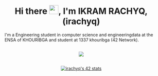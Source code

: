 <h1 align="center">
	Hi there <img src="https://user-images.githubusercontent.com/49567393/149633910-977f6211-103e-4220-b74d-8bf8cd9a896f.gif" width="30px">, I'm IKRAM RACHYQ, (irachyq)</h1>
	I'm a Engineering student in computer science and engineeringdata at the ENSA of
KHOURIBGA and student at 1337 khouribga (42 Network).
	</br>
	</br>
	
<p align="center">
	<img src="https://user-images.githubusercontent.com/49567393/132992023-9715d770-4225-497a-9eea-041e3d037186.gif" /><br><br>
</p>
<p align="center">
	<a href="https://github.com/oakoudad/badge42"><img src="https://badge.mediaplus.ma/greenbinary/irachyq" alt="irachyq's 42 stats" /></a>
</p>

<!-- <p align="center">
	<a href="https://github.com/irachyq">
		<img src="https://badge42.herokuapp.com/api/stats/irachyq?darkmode=true&cursus=42cursus" />
	</a>
</p> -->
